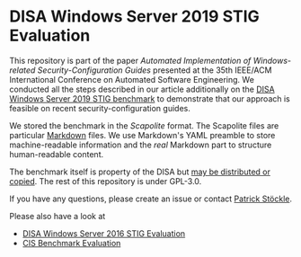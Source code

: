 # DISA Windows Server 2019 STIG Evaluation

This repository is part of the paper *Automated Implementation of Windows-related Security-Configuration Guides* presented at the 35th IEEE/ACM International Conference on Automated Software Engineering.
We conducted all the steps described in our article additionally on the [DISA Windows Server 2019 STIG benchmark](https://dl.dod.cyber.mil/wp-content/uploads/stigs/zip/U_MS_Windows_Server_2019_V2R2_STIG_SCAP_1-2_Benchmark.zip) to demonstrate that our approach is feasible on recent security-configuration guides.

We stored the benchmark in the *Scapolite* format.
The Scapolite files are particular [Markdown](https://daringfireball.net/projects/markdown/) files.
We use Markdown's YAML preamble to store machine-readable information and the *real* Markdown part to structure human-readable content.

The benchmark itself is property of the DISA but [may be distributed or copied](https://public.cyber.mil/privacy-security/).
The rest of this repository is under GPL-3.0.

If you have any questions, please create an issue or contact [Patrick Stöckle](mailto:patrick.stoeckle@tum.de).

Please also have a look at

* [DISA Windows Server 2016 STIG Evaluation](https://github.com/tum-i22/disa-windows-server-2016)
* [CIS Benchmark Evaluation](https://github.com/tum-i22/CIS-Benchmark-Evaluation)
